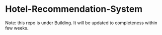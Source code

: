 # Hotel-Recommendation-System

Note: this repo is under Building. It will be updated to completeness within few weeks.

